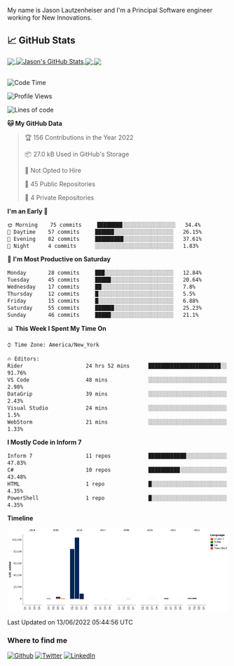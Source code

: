 My name is Jason Lautzenheiser and I'm a Principal Software engineer working for New Innovations. 

## &#x1f4c8; GitHub Stats

<a href="https://github.com/JasonLautzenheiser">
  <img align="center" src="https://github-readme-stats.vercel.app/api/top-langs/?username=JasonLautzenheiser&hide=java,html,tex&langs_count=3" />
</a>
<a href="https://github.com/JasonLautzenheiser">
  <img align="center" src="https://github-readme-stats.vercel.app/api?username=JasonLautzenheiser&show_icons=true&line_height=27&count_private=true" alt="Jason's GitHub Stats" />
</a>

<a href="https://github.com/JasonLautzenheiser/trizbort">
  <img align="center" src="https://github-readme-stats.vercel.app/api/pin/?username=JasonLautzenheiser&repo=trizbort" />
</a>


<a href="https://github.com/JasonLautzenheiser/Benchmarks">
  <img align="center" src="https://github-readme-stats.vercel.app/api/pin/?username=JasonLautzenheiser&repo=Benchmarks" />
</a> 
<br/><br/>

<!--START_SECTION:waka-->
![Code Time](http://img.shields.io/badge/Code%20Time-0%20secs-blue)

![Profile Views](http://img.shields.io/badge/Profile%20Views-0-blue)

![Lines of code](https://img.shields.io/badge/From%20Hello%20World%20I%27ve%20Written-205%20Thousand%20lines%20of%20code-blue)

**🐱 My GitHub Data** 

> 🏆 156 Contributions in the Year 2022
 > 
> 📦 27.0 kB Used in GitHub's Storage 
 > 
> 🚫 Not Opted to Hire
 > 
> 📜 45 Public Repositories 
 > 
> 🔑 4 Private Repositories  
 > 
**I'm an Early 🐤** 

```text
🌞 Morning    75 commits     ████████░░░░░░░░░░░░░░░░░   34.4% 
🌆 Daytime    57 commits     ██████░░░░░░░░░░░░░░░░░░░   26.15% 
🌃 Evening    82 commits     █████████░░░░░░░░░░░░░░░░   37.61% 
🌙 Night      4 commits      ░░░░░░░░░░░░░░░░░░░░░░░░░   1.83%

```
📅 **I'm Most Productive on Saturday** 

```text
Monday       28 commits     ███░░░░░░░░░░░░░░░░░░░░░░   12.84% 
Tuesday      45 commits     █████░░░░░░░░░░░░░░░░░░░░   20.64% 
Wednesday    17 commits     ██░░░░░░░░░░░░░░░░░░░░░░░   7.8% 
Thursday     12 commits     █░░░░░░░░░░░░░░░░░░░░░░░░   5.5% 
Friday       15 commits     █░░░░░░░░░░░░░░░░░░░░░░░░   6.88% 
Saturday     55 commits     ██████░░░░░░░░░░░░░░░░░░░   25.23% 
Sunday       46 commits     █████░░░░░░░░░░░░░░░░░░░░   21.1%

```


📊 **This Week I Spent My Time On** 

```text
⌚︎ Time Zone: America/New_York

🔥 Editors: 
Rider                    24 hrs 52 mins      ███████████████████████░░   91.76% 
VS Code                  48 mins             ░░░░░░░░░░░░░░░░░░░░░░░░░   2.98% 
DataGrip                 39 mins             ░░░░░░░░░░░░░░░░░░░░░░░░░   2.43% 
Visual Studio            24 mins             ░░░░░░░░░░░░░░░░░░░░░░░░░   1.5% 
WebStorm                 21 mins             ░░░░░░░░░░░░░░░░░░░░░░░░░   1.33%

```

**I Mostly Code in Inform 7** 

```text
Inform 7                 11 repos            ████████████░░░░░░░░░░░░░   47.83% 
C#                       10 repos            ██████████░░░░░░░░░░░░░░░   43.48% 
HTML                     1 repo              █░░░░░░░░░░░░░░░░░░░░░░░░   4.35% 
PowerShell               1 repo              █░░░░░░░░░░░░░░░░░░░░░░░░   4.35%

```


**Timeline**

![Chart not found](https://raw.githubusercontent.com/JasonLautzenheiser/JasonLautzenheiser/master/charts/bar_graph.png) 


 Last Updated on 13/06/2022 05:44:56 UTC
<!--END_SECTION:waka-->

<h3>Where to find me</h3>
<p><a href="https://github.com/jasonlautzenheiser" target="_blank"><img alt="Github" src="https://img.shields.io/badge/GitHub-%2312100E.svg?&style=for-the-badge&logo=Github&logoColor=white" /></a> <a href="https://twitter.com/lautzenheiser" target="_blank"><img alt="Twitter" src="https://img.shields.io/badge/twitter-%231DA1F2.svg?&style=for-the-badge&logo=twitter&logoColor=white" /></a> <a href="https://www.linkedin.com/in/jasonlautzenheiser/" target="_blank"><img alt="LinkedIn" src="https://img.shields.io/badge/linkedin-%230077B5.svg?&style=for-the-badge&logo=linkedin&logoColor=white" /></a> </p>

<!-- links to social media icons -->

<!-- icons with padding -->

[1.1]: http://i.imgur.com/tXSoThF.png (twitter icon with padding)
[2.1]: http://i.imgur.com/0o48UoR.png (github icon with padding)

<!-- icons without padding -->

[1.2]: http://i.imgur.com/wWzX9uB.png (twitter icon without padding)
[2.2]: http://i.imgur.com/9I6NRUm.png (github icon without padding)



<!-- links to your social media accounts -->

[1]: https://twitter.com/lautzenheiser
[2]: https://github.com/JasonLautzenheiser
[3]: https://www.linkedin.com/in/JasonLautzenheiser/


<!-- Resources -->
<!-- Icons: https://simpleicons.org/ -->
<!-- GitHub Stats: https://github.com/anuraghazra/github-readme-stats -->
<!-- Emojis: https://emojipedia.org/emoji/ -->
<!-- HTML Emojis: https://www.fileformat.info/index.htm -->
<!-- Shields: https://shields.io/ -->
<!-- Awesome GitHub Profile README: https://github.com/abhisheknaiidu/awesome-github-profile-readme -->
